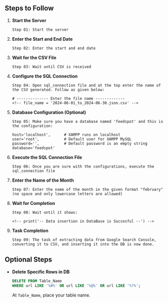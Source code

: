 ## Steps to Follow

1. **Start the Server**
   ```plaintext
   Step 01: Start the server
   ```

2. **Enter the Start and End Date**
   ```plaintext
   Step 02: Enter the start and end date
   ```

3. **Wait for the CSV File**
   ```plaintext
   Step 03: Wait until CSV is received
   ```

4. **Configure the SQL Connection**
   ```plaintext
   Step 04: Open sql_connection file and at the top enter the name of the CSV generated. Follow as given below:
   
   # -------------- Enter the file name -------------
   <!-- file_name = '2024-06-01_to_2024-06-30.json.csv' -->
   ```

5. **Database Configuration (Optional)**
   ```plaintext
   Step 05: Make sure you have a database named 'feedspot' and this is the configuration:
   
   host='localhost',      # XAMPP runs on localhost
   user='root',           # Default user for XAMPP MySQL
   password='',           # Default password is an empty string
   database='feedspot'
   ```

6. **Execute the SQL Connection File**
   ```plaintext
   Step 06: Once you are sure with the configurations, execute the sql_connection file
   ```

7. **Enter the Name of the Month**
   ```plaintext
   Step 07: Enter the name of the month in the given format "february" (no space and only lowercase letters are allowed)
   ```

8. **Wait for Completion**
   ```plaintext
   Step 08: Wait until it shows:

   <!-- print('-- Data insertion in DataBase is Succesful --') -->
   ```

9. **Task Completion**
   ```plaintext
   Step 09: The task of extracting data from Google Search Console, converting it to CSV, and inserting it into the DB is now done.
   ```

## Optional Steps

- **Delete Specific Rows in DB**
  ```sql
  DELETE FROM Table_Name
  WHERE url LIKE '%#%' OR url LIKE '%@%' OR url LIKE '%?%';
  ```

  At `Table_Name`, place your table name.

